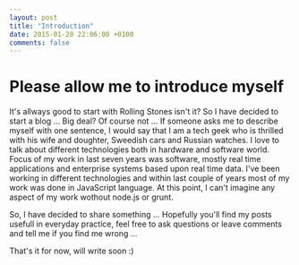 ```yaml
---
layout: post
title: "Introduction"
date: 2015-01-28 22:06:00 +0100
comments: false
---
```


# Please allow me to introduce myself

It's allways good to start with Rolling Stones isn't it?
So I have decided to start a blog ... Big deal? Of course not ... If someone asks me to describe myself with one sentence, I would say that I am a tech geek who is thrilled with his wife and doughter, Sweedish cars and Russian watches. I love to talk about different technologies both in hardware and software world. Focus of my work in last seven years was software, mostly real time applications and enterprise systems based upon real time data. I've been working in different technologies and within last couple of years most of my work was done in JavaScript language. At this point, I can't imagine any aspect of my work wothout node.js or grunt.

So, I have decided to share something ... Hopefully you'll find my posts usefull in everyday practice, feel free to ask questions or leave comments and tell me if you find me wrong ... 

That's it for now, will write soon :)

